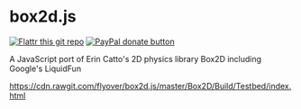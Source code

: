 box2d.js
========
[![Flattr this git repo](http://api.flattr.com/button/flattr-badge-large.png)](https://flattr.com/submit/auto?user_id=isaacburns&url=https://github.com/flyover/box2d.js&title=box2d.js&language=JavaScript&tags=github&category=software) [![PayPal donate button](https://www.paypalobjects.com/en_US/i/btn/btn_donate_SM.gif)](https://www.paypal.com/cgi-bin/webscr?cmd=_donations&business=H9KUEZTZHHTXQ&lc=US&item_name=box2d.js&currency_code=USD&bn=PP-DonationsBF:btn_donate_SM.gif:NonHosted "Donate to this project using Paypal")

A JavaScript port of Erin Catto's 2D physics library Box2D including Google's LiquidFun

https://cdn.rawgit.com/flyover/box2d.js/master/Box2D/Build/Testbed/index.html
